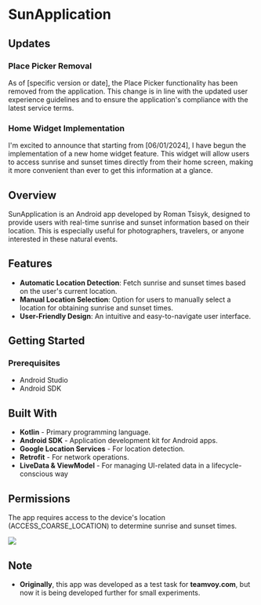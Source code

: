 # SunApplication

## Updates 

### Place Picker Removal
As of [specific version or date], the Place Picker functionality has been removed from the application. This change is in line with the updated user experience guidelines and to ensure the application's compliance with the latest service terms.

### Home Widget Implementation
I'm excited to announce that starting from [06/01/2024], I have begun the implementation of a new home widget feature. This widget will allow users to access sunrise and sunset times directly from their home screen, making it more convenient than ever to get this information at a glance.

## Overview
SunApplication is an Android app developed by Roman Tsisyk, designed to provide users with real-time sunrise and sunset information based on their location. This is especially useful for photographers, travelers, or anyone interested in these natural events.

## Features
- **Automatic Location Detection**: Fetch sunrise and sunset times based on the user's current location.
- **Manual Location Selection**: Option for users to manually select a location for obtaining sunrise and sunset times.
- **User-Friendly Design**: An intuitive and easy-to-navigate user interface.

## Getting Started

### Prerequisites
- Android Studio
- Android SDK

##  Built With
- **Kotlin** - Primary programming language.
- **Android SDK** - Application development kit for Android apps.
- **Google Location Services** - For location detection.
- **Retrofit** - For network operations.
- **LiveData & ViewModel** - For managing UI-related data in a lifecycle-conscious way
  
## Permissions
The app requires access to the device's location (ACCESS_COARSE_LOCATION) to determine sunrise and sunset times.

<img src="https://raw.githubusercontent.com/RomanTsisyk/Sun_Application/master/photos/sun%20App.jpg">


## Note
- **Originally**, this app was developed as a test task for **teamvoy.com**, but now it is being developed further for small experiments.